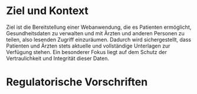 # Ziel und Kontext
Ziel ist die Bereitstellung einer Webanwendung, die es Patienten ermöglicht, Gesundheitsdaten zu verwalten und mit Ärzten und anderen Personen zu teilen, also lesenden Zugriff einzuräumen. Dadurch wird sichergestellt, dass Patienten und Ärzten stets aktuelle und vollständige Unterlagen zur Verfügung stehen. Ein besonderer Fokus liegt auf dem Schutz der Vertraulichkeit und Integrität dieser Daten.

# Regulatorische Vorschriften